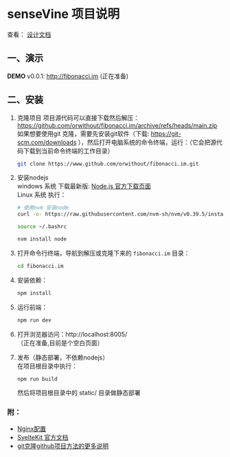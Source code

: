 # senseVine 项目说明


查看： [设计文档](正在准备)



## 一、演示
**DEMO** v0.0.1: http://fibonacci.im (正在准备)


## 二、安装

1. 克隆项目
    项目源代码可以直接下载然后解压：https://github.com/orwithout/fibonacci.im/archive/refs/heads/main.zip  
    如果想要使用git 克隆，需要先安装git软件（下载: https://git-scm.com/downloads ），然后打开电脑系统的命令终端，运行：（它会把源代码下载到当前命令终端的工作目录）
    ```bash
    git clone https://www.github.com/orwithout/fibonacci.im.git
    ```



2. 安装nodejs  
   windows 系统 下载最新版: [Node.js 官方下载页面](https://nodejs.org/en/download)  
   Linux 系统 执行：
   ```bash
   # 使用nvm 安装node
   curl -o- https://raw.githubusercontent.com/nvm-sh/nvm/v0.39.5/install.sh | bash

   source ~/.bashrc

   nvm install node
   ```

3. 打开命令行终端，导航到解压或克隆下来的 `fibonacci.im` 目录：
    ```bash
    cd fibonacci.im
    ```
4. 安装依赖：
    ```bash
    npm install
    ```
5. 运行前端：
    ```bash
    npm run dev
    ```
6. 打开浏览器访问：http://localhost:8005/  
   （正在准备,目前是个空白页面）

7. 发布（静态部署，不依赖nodejs）  
   在项目根目录中执行：
    ```bash
    npm run build
    ```
    然后将项目根目录中的 static/ 目录做静态部署

### 附：
- [Nginx配置](https://github.com/orwithout/fibonacci.im/blob/main/doc/README.nginx.md)
- [SvelteKit 官方文档](https://kit.svelte.dev/docs/creating-a-project)
- [git克隆github项目方法的更多说明](https://docs.github.com/en/repositories/creating-and-managing-repositories/cloning-a-repository)






